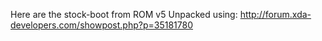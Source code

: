 Here are the stock-boot from ROM v5 
Unpacked using: 
http://forum.xda-developers.com/showpost.php?p=35181780